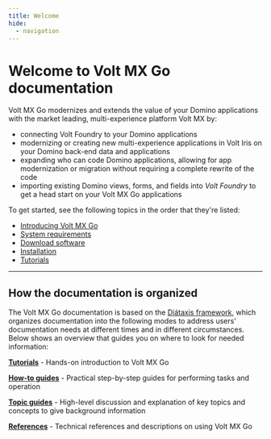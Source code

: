 ```yaml
---
title: Welcome
hide:
  - navigation
---
```


# Welcome to Volt MX Go documentation

Volt MX Go modernizes and extends the value of your Domino applications with the market leading, multi-experience platform Volt MX by:

- connecting Volt Foundry to your Domino applications
- modernizing or creating new multi-experience applications in Volt Iris on your Domino back-end data and applications
- expanding who can code Domino applications, allowing for app modernization or migration without requiring a complete rewrite of the code
- importing existing Domino views, forms, and fields into *Volt Foundry* to	get a head start on your Volt MX Go applications 

To get started, see the following topics in the order that they're listed:

- [Introducing Volt MX Go](topicguides/introvoltmxgo.md)
- [System requirements](references/sysreq.md)
- [Download software](references/download.md)
- [Installation](tutorials/installation.md)
- [Tutorials](tutorials/index.md)

<!---
## What's new

For the latest release information about Volt MX Go, see [What's new](references/whatisnew.md).
-->
---

## How the documentation is organized

The Volt MX Go documentation is based on the [Diátaxis framework](https://diataxis.fr/), which organizes documentation into the following modes to address users' documentation needs at different times and in different circumstances. Below shows an overview that guides you on where to look for needed information:

**[Tutorials](tutorials/index.md)** - Hands-on introduction to Volt MX Go

**[How-to guides](howto/index.md)** - Practical step-by-step guides for performing tasks and operation

**[Topic guides](topicguides/index.md)** - High-level discussion and explanation of key topics and concepts to give background information

**[References](references/index.md)** - Technical references and descriptions on using Volt MX Go

<!--
---

## Let's connect

For questions, discussions, sharing ideas, and feedback, join the [OpenNTF Discord channel](https://discord.com/invite/jmRHpDRnH4).
-->